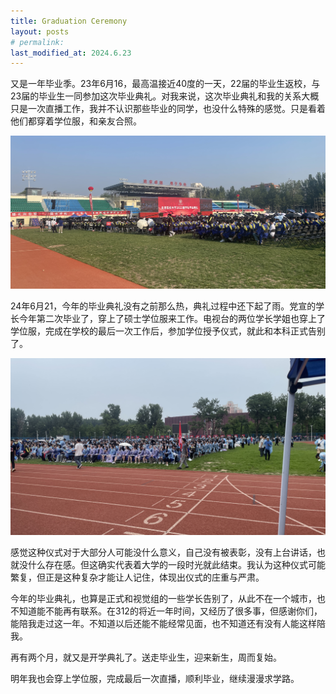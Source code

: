 ```yaml
---
title: Graduation Ceremony
layout: posts
# permalink: 
last_modified_at: 2024.6.23
---
```


又是一年毕业季。23年6月16，最高温接近40度的一天，22届的毕业生返校，与23届的毕业生一同参加这次毕业典礼。对我来说，这次毕业典礼和我的关系大概只是一次直播工作，我并不认识那些毕业的同学，也没什么特殊的感觉。只是看着他们都穿着学位服，和亲友合照。

![毕业典礼 23](../assets/images/23毕业典礼2.JPG)

24年6月21，今年的毕业典礼没有之前那么热，典礼过程中还下起了雨。党宣的学长今年第二次毕业了，穿上了硕士学位服来工作。电视台的两位学长学姐也穿上了学位服，完成在学校的最后一次工作后，参加学位授予仪式，就此和本科正式告别了。

![毕业典礼 24](../assets/images/24毕业典礼2.jpg)

感觉这种仪式对于大部分人可能没什么意义，自己没有被表彰，没有上台讲话，也就没什么存在感。但这确实代表着大学的一段时光就此结束。我认为这种仪式可能繁复，但正是这种复杂才能让人记住，体现出仪式的庄重与严肃。

今年的毕业典礼，也算是正式和视觉组的一些学长告别了，从此不在一个城市，也不知道能不能再有联系。在312的将近一年时间，又经历了很多事，但感谢你们，能陪我走过这一年。不知道以后还能不能经常见面，也不知道还有没有人能这样陪我。

再有两个月，就又是开学典礼了。送走毕业生，迎来新生，周而复始。

明年我也会穿上学位服，完成最后一次直播，顺利毕业，继续漫漫求学路。
